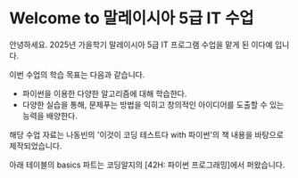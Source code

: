 # Welcome to 말레이시아 5급 IT 수업

안녕하세요. 2025년 가을학기 말레이시아 5급 IT 프로그램 수업을 맡게 된 이다예 입니다. 

이번 수업의 학습 목표는 다음과 같습니다. 

- 파이썬을 이용한 다양한 알고리즘에 대해 학습한다. 
- 다양한 실습을 통해, 문제푸는 방법을 익히고 창의적인 아이디어를 도출할 수 있는 능력을 배양한다. 

해당 수업 자료는 나동빈의 '이것이 코딩 테스트다 with 파이썬'의 책 내용을 바탕으로 제작되었습니다. 

아래 테이블의 basics 파트는 코딩알지의 [42H: 파이썬 프로그래밍]에서 퍼왔습니다. 

```{tableofcontents}
```
